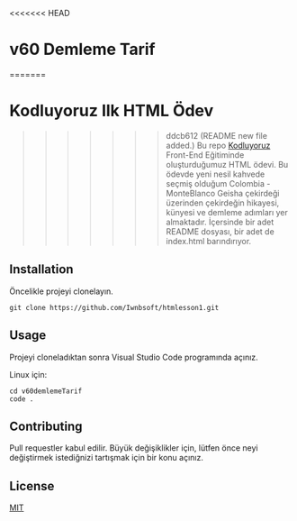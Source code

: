 <<<<<<< HEAD
# v60 Demleme Tarif
=======
# Kodluyoruz Ilk HTML Ödev
>>>>>>> ddcb612 (README new file added.)
Bu repo [Kodluyoruz](https://kodluyoruz.org) Front-End Eğitiminde oluşturduğumuz HTML ödevi. Bu ödevde yeni nesil kahvede seçmiş olduğum Colombia - MonteBlanco Geisha çekirdeği üzerinden çekirdeğin hikayesi, künyesi ve demleme adımları yer almaktadır. İçersinde bir adet README dosyası, bir adet de index.html barındırıyor.

## Installation

Öncelikle projeyi clonelayın.

```
git clone https://github.com/Iwnbsoft/htmlesson1.git
```

## Usage

Projeyi cloneladıktan sonra Visual Studio Code programında açınız.

Linux için:

```
cd v60demlemeTarif
code .
```

## Contributing

Pull requestler kabul edilir. Büyük değişiklikler için, lütfen önce neyi değiştirmek istediğnizi tartışmak için bir konu açınız.

## License

[MIT](https://github.com/Iwnbsoft/v60demlemeTarif/blob/main/LICENSE)
